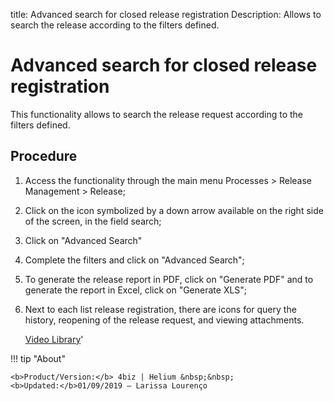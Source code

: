 title: Advanced search for closed release registration
Description: Allows to search the release according to the filters defined.
# Advanced search for closed release registration
This functionality allows to search the release request according to the filters defined.

Procedure
-------------

1.  Access the functionality through the main menu Processes \> Release
    Management \> Release;

2.  Click on the icon symbolized by a down arrow available on the right side of
    the screen, in the field search;

3.  Click on "Advanced Search"

4.  Complete the filters and click on "Advanced Search";

5.  To generate the release report in PDF, click on "Generate PDF" and to
    generate the report in Excel, click on "Generate XLS";

6.  Next to each list release registration, there are icons for query
    the history, reopening of the release request, and viewing attachments.
    
    <i class='fa fa-youtube-play  fa-2x' style='color:#97ce17;vertical-align: middle;'> </i> [Video Library](https://www.youtube.com/playlist?list=PLB5qK2uzf2RMA1W1Js4-lPEDUDUJJ_rUa)'

!!! tip "About"

    <b>Product/Version:</b> 4biz | Helium &nbsp;&nbsp;
    <b>Updated:</b>01/09/2019 – Larissa Lourenço

